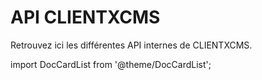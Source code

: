 # API CLIENTXCMS
Retrouvez ici les différentes API internes de CLIENTXCMS.

import DocCardList from '@theme/DocCardList';

<DocCardList />

